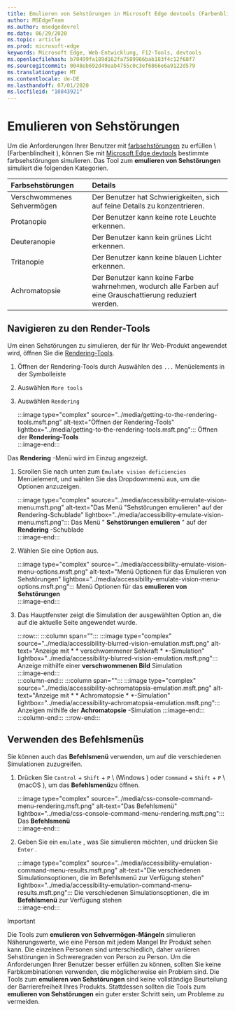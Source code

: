 ```yaml
---
title: Emulieren von Sehstörungen in Microsoft Edge devtools (Farbenblindheit)
author: MSEdgeTeam
ms.author: msedgedevrel
ms.date: 06/29/2020
ms.topic: article
ms.prod: microsoft-edge
keywords: Microsoft Edge, Web-Entwicklung, F12-Tools, devtools
ms.openlocfilehash: b70499fa189d162fa7589966bab183f4c12f68f7
ms.sourcegitcommit: 0048eb692d49eab4755c0c3ef6866e6a9122d579
ms.translationtype: MT
ms.contentlocale: de-DE
ms.lasthandoff: 07/01/2020
ms.locfileid: "10843921"
---
```

# Emulieren von Sehstörungen

Um die Anforderungen Ihrer Benutzer mit [farbsehstörungen][ColorblindawarenessMain] zu erfüllen \ (Farbenblindheit \), können Sie mit [Microsoft Edge devtools][MicrosoftEdgeDevTools] bestimmte farbsehstörungen simulieren.  Das Tool zum **emulieren von Sehstörungen** simuliert die folgenden Kategorien.  

| Farbsehstörungen | Details |  
|:--- |:--- |  
| Verschwommenes Sehvermögen | Der Benutzer hat Schwierigkeiten, sich auf feine Details zu konzentrieren. |   
| Protanopie | Der Benutzer kann keine rote Leuchte erkennen. |  
| Deuteranopie | Der Benutzer kann kein grünes Licht erkennen. |  
| Tritanopie | Der Benutzer kann keine blauen Lichter erkennen. |  
| Achromatopsie | Der Benutzer kann keine Farbe wahrnehmen, wodurch alle Farben auf eine Grauschattierung reduziert werden. |  

## Navigieren zu den Render-Tools  

Um einen Sehstörungen zu simulieren, der für Ihr Web-Produkt angewendet wird, öffnen Sie die [Rendering-Tools][RenderingTools].  

1.  Öffnen der Rendering-Tools durch Auswählen des `...` Menüelements in der Symbolleiste  
1.  Auswählen `More tools`  
1.  Auswählen `Rendering`  
    
    :::image type="complex" source="../media/getting-to-the-rendering-tools.msft.png" alt-text="Öffnen der Rendering-Tools" lightbox="../media/getting-to-the-rendering-tools.msft.png":::
       Öffnen der **Rendering-Tools**  
    :::image-end:::  

Das **Rendering** -Menü wird im Einzug angezeigt.  

1.  Scrollen Sie nach unten zum `Emulate vision deficiencies` Menüelement, und wählen Sie das Dropdownmenü aus, um die Optionen anzuzeigen.  
    
    :::image type="complex" source="../media/accessibility-emulate-vision-menu.msft.png" alt-text="Das Menü "Sehstörungen emulieren" auf der Rendering-Schublade" lightbox="../media/accessibility-emulate-vision-menu.msft.png":::
       Das Menü " **Sehstörungen emulieren** " auf der **Rendering** -Schublade  
    :::image-end:::  
    
1.  Wählen Sie eine Option aus.  
    
    :::image type="complex" source="../media/accessibility-emulate-vision-menu-options.msft.png" alt-text="Menü Optionen für das Emulieren von Sehstörungen" lightbox="../media/accessibility-emulate-vision-menu-options.msft.png":::
       Menü Optionen für das **emulieren von Sehstörungen**  
    :::image-end:::  
    
1.  Das Hauptfenster zeigt die Simulation der ausgewählten Option an, die auf die aktuelle Seite angewendet wurde.  
    
    :::row:::
       :::column span="":::
          :::image type="complex" source="../media/accessibility-blurred-vision-emulation.msft.png" alt-text="Anzeige mit * * verschwommener Sehkraft * *-Simulation" lightbox="../media/accessibility-blurred-vision-emulation.msft.png":::
             Anzeige mithilfe einer **verschwommenen Bild** Simulation  
          :::image-end:::  
       :::column-end:::
       :::column span="":::
          :::image type="complex" source="../media/accessibility-achromatopsia-emulation.msft.png" alt-text="Anzeige mit * * Achromatopsie * *-Simulation" lightbox="../media/accessibility-achromatopsia-emulation.msft.png":::
             Anzeigen mithilfe der **Achromatopsie** -Simulation :::image-end:::  
       :::column-end:::
    :::row-end:::
    
## Verwenden des Befehlsmenüs  

Sie können auch das **Befehlsmenü** verwenden, um auf die verschiedenen Simulationen zuzugreifen.  

1.  Drücken Sie `Control` + `Shift` + `P` \ (Windows \) oder `Command` + `Shift` + `P` \ (macOS \), um das **Befehlsmenü**zu öffnen.  
    
    :::image type="complex" source="../media/css-console-command-menu-rendering.msft.png" alt-text="Das Befehlsmenü" lightbox="../media/css-console-command-menu-rendering.msft.png":::
       Das **Befehlsmenü**  
    :::image-end:::  
    
1.  Geben Sie ein `emulate` , was Sie simulieren möchten, und drücken Sie `Enter` .  
    
    :::image type="complex" source="../media/accessibility-emulation-command-menu-results.msft.png" alt-text="Die verschiedenen Simulationsoptionen, die im Befehlsmenü zur Verfügung stehen" lightbox="../media/accessibility-emulation-command-menu-results.msft.png":::
       Die verschiedenen Simulationsoptionen, die im **Befehlsmenü** zur Verfügung stehen  
    :::image-end:::  
    
> [!IMPORTANT]
> Die Tools zum **emulieren von Sehvermögen-Mängeln** simulieren Näherungswerte, wie eine Person mit jedem Mangel Ihr Produkt sehen kann.  Die einzelnen Personen sind unterschiedlich, daher variieren Sehstörungen in Schweregraden von Person zu Person.  Um die Anforderungen Ihrer Benutzer besser erfüllen zu können, sollten Sie keine Farbkombinationen verwenden, die möglicherweise ein Problem sind.  Die Tools zum **emulieren von Sehstörungen** sind keine vollständige Beurteilung der Barrierefreiheit Ihres Produkts.  Stattdessen sollten die Tools zum **emulieren von Sehstörungen** ein guter erster Schritt sein, um Probleme zu vermeiden.  

<!-- links -->  

[MicrosoftEdgeDevTools]: /microsoft-edge/devtools-guide-chromium "Microsoft Edge (Chrom)-Entwickler Tools"  
[ColorblindawarenessMain]: http://www.colourblindawareness.org "Die Organisation der farbenblinden Sensibilisierung"  
[AmfcbMain]: https://www.amfcb.org "Die amerikanische Stiftung für das Farben Blind (AFCB)"  
[RenderingTools]: /microsoft-edge/devtools-guide-chromium/rendering-tools "Microsoft Edge (Chrom)-Rendering-Tools"  
